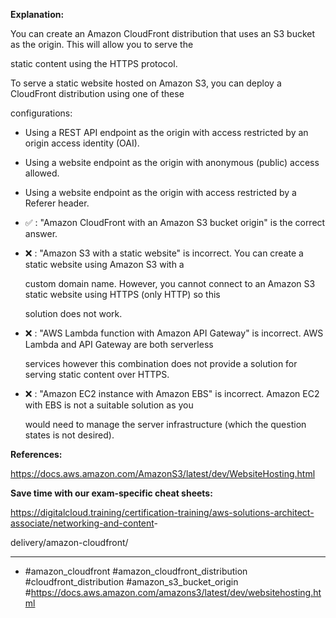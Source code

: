 **Explanation:**

You can create an Amazon CloudFront distribution that uses an S3 bucket as the origin. This will allow you to serve the

static content using the HTTPS protocol.

To serve a static website hosted on Amazon S3, you can deploy a CloudFront distribution using one of these

configurations:

- Using a REST API endpoint as the origin with access restricted by an origin access identity (OAI).

- Using a website endpoint as the origin with anonymous (public) access allowed.

- Using a website endpoint as the origin with access restricted by a Referer header.

- ✅ :  "Amazon CloudFront with an Amazon S3 bucket origin" is the correct answer.

- ❌ :  "Amazon S3 with a static website" is incorrect. You can create a static website using Amazon S3 with a

  custom domain name. However, you cannot connect to an Amazon S3 static website using HTTPS (only HTTP) so this

  solution does not work.

- ❌ :  "AWS Lambda function with Amazon API Gateway" is incorrect. AWS Lambda and API Gateway are both serverless

  services however this combination does not provide a solution for serving static content over HTTPS.

- ❌ :  "Amazon EC2 instance with Amazon EBS" is incorrect. Amazon EC2 with EBS is not a suitable solution as you

  would need to manage the server infrastructure (which the question states is not desired).

**References:**

<https://docs.aws.amazon.com/AmazonS3/latest/dev/WebsiteHosting.html>

**Save time with our exam-specific cheat sheets:**

<https://digitalcloud.training/certification-training/aws-solutions-architect-associate/networking-and-content>-

delivery/amazon-cloudfront/

----

- #amazon_cloudfront #amazon_cloudfront_distribution #cloudfront_distribution #amazon_s3_bucket_origin #<https://docs.aws.amazon.com/amazons3/latest/dev/websitehosting.html>

